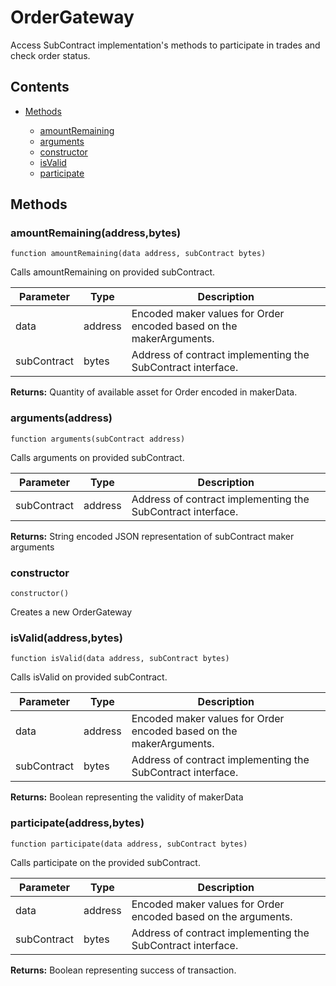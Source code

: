 # OrderGateway


Access SubContract implementation's methods to participate in trades and check order status.

## Contents


 - [Methods](undefined)
    
     - [amountRemaining](#amountRemainingaddressbytes)
     - [arguments](#argumentsaddress)
     - [constructor](#constructo)
     - [isValid](#isValidaddressbytes)
     - [participate](#participateaddressbytes)
    

## Methods

### amountRemaining(address,bytes)

```solidity
function amountRemaining(data address, subContract bytes)
```


Calls amountRemaining on provided subContract.

Parameter | Type | Description
--- | --- | ---
data | address | Encoded maker values for Order encoded based on the makerArguments.
subContract | bytes | Address of contract implementing the SubContract interface.


**Returns:** Quantity of available asset for Order encoded in makerData.

### arguments(address)

```solidity
function arguments(subContract address)
```


Calls arguments on provided subContract.

Parameter | Type | Description
--- | --- | ---
subContract | address | Address of contract implementing the SubContract interface.


**Returns:** String encoded JSON representation of subContract maker arguments

### constructor

```solidity
constructor()
```


Creates a new OrderGateway

### isValid(address,bytes)

```solidity
function isValid(data address, subContract bytes)
```


Calls isValid on provided subContract.

Parameter | Type | Description
--- | --- | ---
data | address | Encoded maker values for Order encoded based on the makerArguments.
subContract | bytes | Address of contract implementing the SubContract interface.


**Returns:** Boolean representing the validity of makerData

### participate(address,bytes)

```solidity
function participate(data address, subContract bytes)
```


Calls participate on the provided subContract.

Parameter | Type | Description
--- | --- | ---
data | address | Encoded maker values for Order encoded based on the arguments.
subContract | bytes | Address of contract implementing the SubContract interface.


**Returns:** Boolean representing success of transaction.
